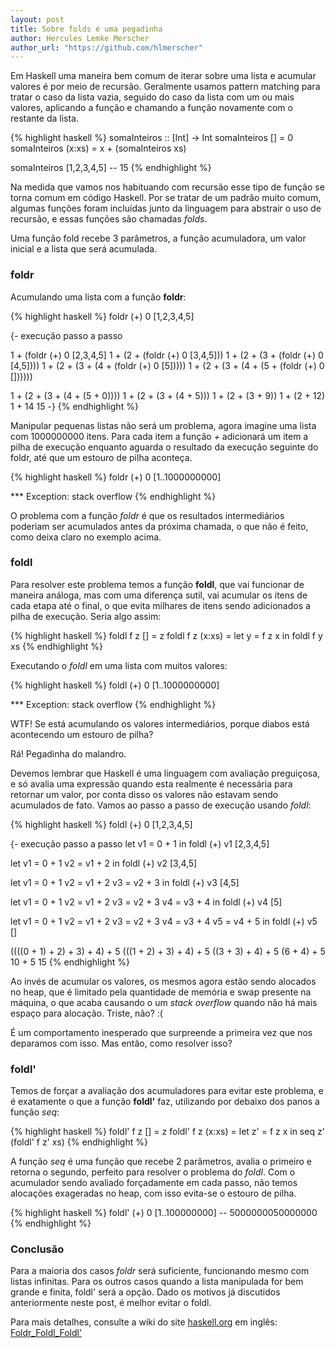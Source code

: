 ```yaml
---
layout: post
title: Sobre folds e uma pegadinha
author: Hercules Lemke Merscher
author_url: "https://github.com/hlmerscher"
---
```


Em Haskell uma maneira bem comum de iterar sobre uma lista e acumular valores é por meio de recursão. Geralmente usamos pattern matching para tratar o caso da lista vazia, seguido do caso da lista com um ou mais valores, aplicando a função e chamando a função novamente com o restante da lista.

{% highlight haskell %}
somaInteiros :: [Int] -> Int
somaInteiros []     = 0
somaInteiros (x:xs) = x + (somaInteiros xs)

somaInteiros [1,2,3,4,5] -- 15
{% endhighlight %}

Na medida que vamos nos habituando com recursão esse tipo de função se torna comum em código Haskell. Por se tratar de um padrão muito comum, algumas funções foram incluídas junto da linguagem para abstrair o uso de recursão, e essas funções são chamadas _folds_.

<!-- more -->

Uma função fold recebe 3 parâmetros, a função acumuladora, um valor inicial e a lista que será acumulada.

### foldr

Acumulando uma lista com a função __foldr__:

{% highlight haskell %}
foldr (+) 0 [1,2,3,4,5]

{- execução passo a passo

1 + (foldr (+) 0 [2,3,4,5]
1 + (2 + (foldr (+) 0 [3,4,5]))
1 + (2 + (3 + (foldr (+) 0 [4,5])))
1 + (2 + (3 + (4 + (foldr (+) 0 [5]))))
1 + (2 + (3 + (4 + (5 + (foldr (+) 0 [])))))

1 + (2 + (3 + (4 + (5 + 0))))
1 + (2 + (3 + (4 + 5)))
1 + (2 + (3 + 9))
1 + (2 + 12)
1 + 14
15
-}
{% endhighlight %}

Manipular pequenas listas não será um problema, agora imagine uma lista com 1000000000 itens. Para cada item a função _+_ adicionará um item a pilha de execução enquanto aguarda o resultado da execução seguinte do foldr, até que um estouro de pilha aconteça.

{% highlight haskell %}
foldr (+) 0 [1..1000000000]

*** Exception: stack overflow
{% endhighlight %}

O problema com a função _foldr_ é que os resultados intermediários poderiam ser acumulados antes da próxima chamada, o que não é feito, como deixa claro no exemplo acima.

### foldl

Para resolver este problema temos a função __foldl__, que vai funcionar de maneira análoga, mas com uma diferença sutil, vai acumular os itens de cada etapa até o final, o que evita milhares de itens sendo adicionados a pilha de execução. Seria algo assim:

{% highlight haskell %}
foldl f z []     = z
foldl f z (x:xs) = let y = f z x
                   in foldl f y xs
{% endhighlight %}

Executando o _foldl_ em uma lista com muitos valores:

{% highlight haskell %}
foldl (+) 0 [1..1000000000]

*** Exception: stack overflow
{% endhighlight %}

WTF! Se está acumulando os valores intermediários, porque diabos está acontecendo um estouro de pilha?

Rá! Pegadinha do malandro.

Devemos lembrar que Haskell é uma linguagem com avaliação preguiçosa, e só avalia uma expressão quando esta realmente é necessária para retornar um valor, por conta disso os valores não estavam sendo acumulados de fato. Vamos ao passo a passo de execução usando _foldl_:

{% highlight haskell %}
foldl (+) 0 [1,2,3,4,5]

{- execução passo a passo
let v1 = 0 + 1
in foldl (+) v1 [2,3,4,5]

let v1 = 0 + 1
    v2 = v1 + 2
in foldl (+) v2 [3,4,5]

let v1 = 0 + 1
    v2 = v1 + 2
    v3 = v2 + 3
in foldl (+) v3 [4,5]

let v1 = 0 + 1
    v2 = v1 + 2
    v3 = v2 + 3
    v4 = v3 + 4
in foldl (+) v4 [5]

let v1 = 0 + 1
    v2 = v1 + 2
    v3 = v2 + 3
    v4 = v3 + 4
    v5 = v4 + 5
in foldl (+) v5 []

((((0 + 1) + 2) + 3) + 4) + 5
(((1 + 2) + 3) + 4) + 5
((3 + 3) + 4) + 5
(6 + 4) + 5
10 + 5
15
{% endhighlight %}

Ao invés de acumular os valores, os mesmos agora estão sendo alocados no heap, que é limitado pela quantidade de memória e swap presente na máquina, o que acaba causando o um _stack overflow_ quando não há mais espaço para alocação. Triste, não? :(

É um comportamento inesperado que surpreende a primeira vez que nos deparamos com isso. Mas então, como resolver isso?

### foldl'

Temos de forçar a avaliação dos acumuladores para evitar este problema, e é exatamente o que a função __foldl'__ faz, utilizando por debaixo dos panos a função _seq_:

{% highlight haskell %}
foldl' f z []     = z
foldl' f z (x:xs) = let z' = f z x
                    in seq z' (foldl' f z' xs)
{% endhighlight %}

A função _seq_ é uma função que recebe 2 parâmetros, avalia o primeiro e retorna o segundo, perfeito para resolver o problema do _foldl_. Com o acumulador sendo avaliado forçadamente em cada passo, não temos alocações exageradas no heap, com isso evita-se o estouro de pilha.

{% highlight haskell %}
foldl' (+) 0 [1..100000000] -- 5000000050000000
{% endhighlight %}

### Conclusão

Para a maioria dos casos _foldr_ será suficiente, funcionando mesmo com listas infinitas. Para os outros casos quando a lista manipulada for bem grande e finita, foldl' será a opção. Dado os motivos já discutidos anteriormente neste post, é melhor evitar o foldl.

Para mais detalhes, consulte a wiki do site [haskell.org](https://www.haskell.org/) em inglês: [Foldr_Foldl_Foldl'](https://wiki.haskell.org/Foldr_Foldl_Foldl')
